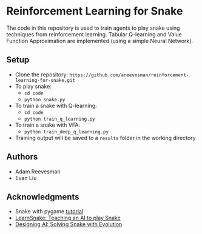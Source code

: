 # Reinforcement Learning for Snake

The code in this repository is used to train agents to play snake using techniques from reinforcement learning.
Tabular Q-learning and Value Function Approximation are implemented (using a simple Neural Network).

## Setup

- Clone the repository: `https://github.com/areevesman/reinforcement-learning-for-snake.git`
- To play snake:
   - `cd code`
   - `python snake.py`
- To train a snake with Q-learning:
   - `cd code`
   - `python train_q_learning.py`
- To train a snake with VFA:
   - `python train_deep_q_learning.py`
- Training output will be saved to a `results` folder in the working directory

## Authors

- Adam Reevesman
- Evan Liu

## Acknowledgments

- Snake with pygame [tutorial](https://pythonspot.com/snake-with-pygame/)
- [LearnSnake: Teaching an AI to play Snake](https://italolelis.com/snake)
- [Designing AI: Solving Snake with Evolution](https://becominghuman.ai/designing-ai-solving-snake-with-evolution-f3dd6a9da867)
